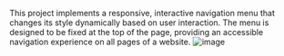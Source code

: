 This project implements a responsive, interactive navigation menu that changes its style dynamically based on user interaction. The menu is designed to be fixed at the top of the page, providing an accessible navigation experience on all pages of a website.
![image](https://github.com/user-attachments/assets/6ef39eb1-f041-43d2-8dd2-cf3caf468c38)
